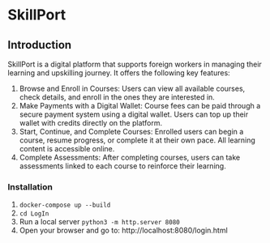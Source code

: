 # SkillPort

## Introduction
SkillPort is a digital platform that supports foreign workers in managing their learning and upskilling journey. 
It offers the following key features:
1.	Browse and Enroll in Courses:
Users can view all available courses, check details, and enroll in the ones they are interested in.
2.	Make Payments with a Digital Wallet:
Course fees can be paid through a secure payment system using a digital wallet. Users can top up their wallet with credits directly on the platform.
3.	Start, Continue, and Complete Courses:
Enrolled users can begin a course, resume progress, or complete it at their own pace. All learning content is accessible online.
4.	Complete Assessments:
After completing courses, users can take assessments linked to each course to reinforce their learning. 

### Installation 
1. `docker-compose up --build`
2. `cd LogIn`
3. Run a local server `python3 -m http.server 8080`
4. Open your browser and go to: http://localhost:8080/login.html

